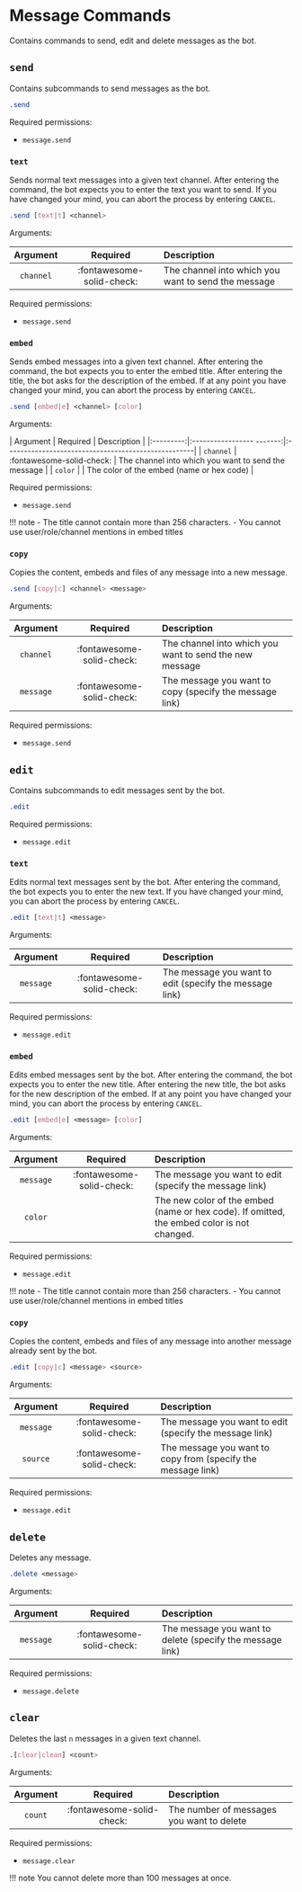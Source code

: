 # Message Commands

Contains commands to send, edit and delete messages as the bot.


## `send`

Contains subcommands to send messages as the bot.

```css
.send
```

Required permissions:

- `message.send`


### `text`

Sends normal text messages into a given text channel. After entering the command, the bot expects you to enter the text you want to send. If you have changed your mind, you can abort the process by entering `CANCEL`.

```css
.send [text|t] <channel>
```

Arguments:

| Argument  | Required                  | Description                                         |
|:---------:|:-------------------------:|:----------------------------------------------------|
| `channel` | :fontawesome-solid-check: | The channel into which you want to send the message |

Required permissions:

- `message.send`


### `embed`

Sends embed messages into a given text channel. After entering the command, the bot expects you to enter the embed title. After entering the title, the bot asks for the description of the embed. If at any point you have changed your mind, you can abort the process by entering `CANCEL`.

```css
.send [embed|e] <channel> [color]
```

Arguments:

| Argument  | Required                  | Description                                         |
|:---------:|:----------------- -------:|:----------------------------------------------------|
| `channel` | :fontawesome-solid-check: | The channel into which you want to send the message |
| `color`   |                           | The color of the embed (name or hex code)           |

Required permissions:

- `message.send`

!!! note
    - The title cannot contain more than 256 characters.
    - You cannot use user/role/channel mentions in embed titles


### `copy`

Copies the content, embeds and files of any message into a new message.

```css
.send [copy|c] <channel> <message>
```

Arguments:

| Argument  | Required                  | Description                                             |
|:---------:|:-------------------------:|:--------------------------------------------------------|
| `channel` | :fontawesome-solid-check: | The channel into which you want to send the new message |
| `message` | :fontawesome-solid-check: | The message you want to copy (specify the message link) |

Required permissions:

- `message.send`


## `edit`

Contains subcommands to edit messages sent by the bot.

```css
.edit
```

Required permissions:

- `message.edit`


### `text`

Edits normal text messages sent by the bot. After entering the command, the bot expects you to enter the new text. If you have changed your mind, you can abort the process by entering `CANCEL`.

```css
.edit [text|t] <message>
```

Arguments:

| Argument  | Required                  | Description                                             |
|:---------:|:-------------------------:|:--------------------------------------------------------|
| `message` | :fontawesome-solid-check: | The message you want to edit (specify the message link) |

Required permissions:

- `message.edit`


### `embed`

Edits embed messages sent by the bot. After entering the command, the bot expects you to enter the new title. After entering the new title, the bot asks for the new description of the embed. If at any point you have changed your mind, you can abort the process by entering `CANCEL`.

```css
.edit [embed|e] <message> [color]
```

Arguments:

| Argument  | Required                  | Description                                                                                |
|:---------:|:-------------------------:|:-------------------------------------------------------------------------------------------|
| `message` | :fontawesome-solid-check: | The message you want to edit (specify the message link)                                    |
| `color`   |                           | The new color of the embed (name or hex code). If omitted, the embed color is not changed. |

Required permissions:

- `message.edit`

!!! note
    - The title cannot contain more than 256 characters.
    - You cannot use user/role/channel mentions in embed titles


### `copy`

Copies the content, embeds and files of any message into another message already sent by the bot.

```css
.edit [copy|c] <message> <source>
```

Arguments:

| Argument  | Required                  | Description                                                  |
|:---------:|:-------------------------:|:-------------------------------------------------------------|
| `message` | :fontawesome-solid-check: | The message you want to edit (specify the message link)      |
| `source`  | :fontawesome-solid-check: | The message you want to copy from (specify the message link) |

Required permissions:

- `message.edit`


## `delete`

Deletes any message.

```css
.delete <message>
```

Arguments:

| Argument  | Required                  | Description                                               |
|:---------:|:-------------------------:|:----------------------------------------------------------|
| `message` | :fontawesome-solid-check: | The message you want to delete (specify the message link) |

Required permissions:

- `message.delete`


## `clear`

Deletes the last `n` messages in a given text channel.

```css
.[clear|clean] <count>
```

Arguments:

| Argument | Required                  | Description                               |
|:--------:|:-------------------------:|:------------------------------------------|
| `count`  | :fontawesome-solid-check: | The number of messages you want to delete |

Required permissions:

- `message.clear`

!!! note
    You cannot delete more than 100 messages at once.
